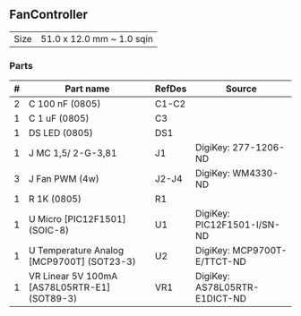 ## FanController

|      |                           |
|------|---------------------------|
| Size | 51.0 x 12.0 mm ~ 1.0 sqin |


### Parts

|  # | Part name                                    | RefDes  | Source                                                                            |
|---:|----------------------------------------------|---------|-----------------------------------------------------------------------------------|
|  2 | C 100 nF (0805)                              | C1-C2   |                                                                                   |
|  1 | C 1 uF (0805)                                | C3      |                                                                                   |
|  1 | DS LED (0805)                                | DS1     |                                                                                   |
|  1 | J MC 1,5/ 2-G-3,81                           | J1      | DigiKey: 277-1206-ND                                                              |
|  3 | J Fan PWM (4w)                               | J2-J4   | DigiKey: WM4330-ND                                                                |
|  1 | R 1K (0805)                                  | R1      |                                                                                   |
|  1 | U Micro [PIC12F1501] (SOIC-8)                | U1      | DigiKey: PIC12F1501-I/SN-ND                                                       |
|  1 | U Temperature Analog [MCP9700T] (SOT23-3)    | U2      | DigiKey: MCP9700T-E/TTCT-ND                                                       |
|  1 | VR Linear 5V 100mA [AS78L05RTR-E1] (SOT89-3) | VR1     | DigiKey: AS78L05RTR-E1DICT-ND                                                     |

